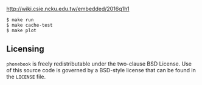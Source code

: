 http://wiki.csie.ncku.edu.tw/embedded/2016q1h1

```
$ make run
$ make cache-test
$ make plot
```

Licensing
---------
`phonebook` is freely redistributable under the two-clause BSD License.
Use of this source code is governed by a BSD-style license that can be found
in the `LICENSE` file.
